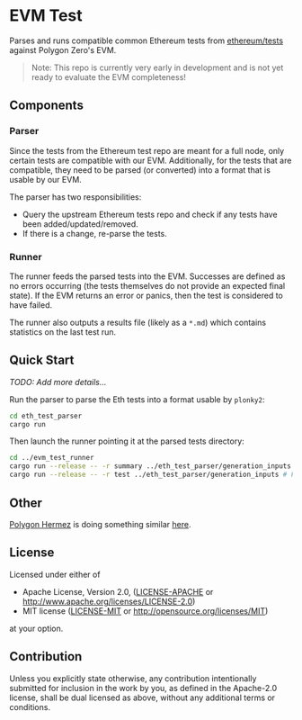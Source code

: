 # EVM Test
Parses and runs compatible common Ethereum tests from [ethereum/tests](https://github.com/ethereum/tests) against Polygon Zero's EVM.

> Note: This repo is currently very early in development and is not yet ready to evaluate the EVM completeness!

## Components

### Parser
Since the tests from the Ethereum test repo are meant for a full node, only certain tests are compatible with our EVM. Additionally, for the tests that are compatible, they need to be parsed (or converted) into a format that is usable by our EVM.

The parser has two responsibilities:
- Query the upstream Ethereum tests repo and check if any tests have been added/updated/removed.
- If there is a change, re-parse the tests.

### Runner
The runner feeds the parsed tests into the EVM. Successes are defined as no errors occurring (the tests themselves do not provide an expected final state). If the EVM returns an error or panics, then the test is considered to have failed.

The runner also outputs a results file (likely as a `*.md`) which contains statistics on the last test run.

## Quick Start
*TODO: Add more details...*

Run the parser to parse the Eth tests into a format usable by `plonky2`:
```sh
cd eth_test_parser
cargo run
```

Then launch the runner pointing it at the parsed tests directory:
```sh
cd ../evm_test_runner
cargo run --release -- -r summary ../eth_test_parser/generation_inputs # For a high-level summary report
cargo run --release -- -r test ../eth_test_parser/generation_inputs # For detailed information per test (likely want to use a filter with `-f`)
```

## Other
[Polygon Hermez](https://github.com/0xPolygonHermez) is doing something similar [here](https://github.com/0xPolygonHermez/zkevm-testvectors).

## License
Licensed under either of

* Apache License, Version 2.0, ([LICENSE-APACHE](LICENSE-APACHE) or http://www.apache.org/licenses/LICENSE-2.0)
* MIT license ([LICENSE-MIT](LICENSE-MIT) or http://opensource.org/licenses/MIT)

at your option.

## Contribution
Unless you explicitly state otherwise, any contribution intentionally submitted for inclusion in the work by you, as defined in the Apache-2.0 license, shall be dual licensed as above, without any additional terms or conditions.
